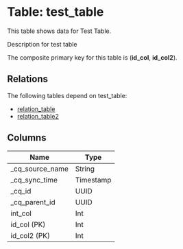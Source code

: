 # Table: test_table

This table shows data for Test Table.

Description for test table

The composite primary key for this table is (**id_col**, **id_col2**).

## Relations

The following tables depend on test_table:
  - [relation_table](relation_table.md)
  - [relation_table2](relation_table2.md)

## Columns

| Name          | Type          |
| ------------- | ------------- |
|_cq_source_name|String|
|_cq_sync_time|Timestamp|
|_cq_id|UUID|
|_cq_parent_id|UUID|
|int_col|Int|
|id_col (PK)|Int|
|id_col2 (PK)|Int|
